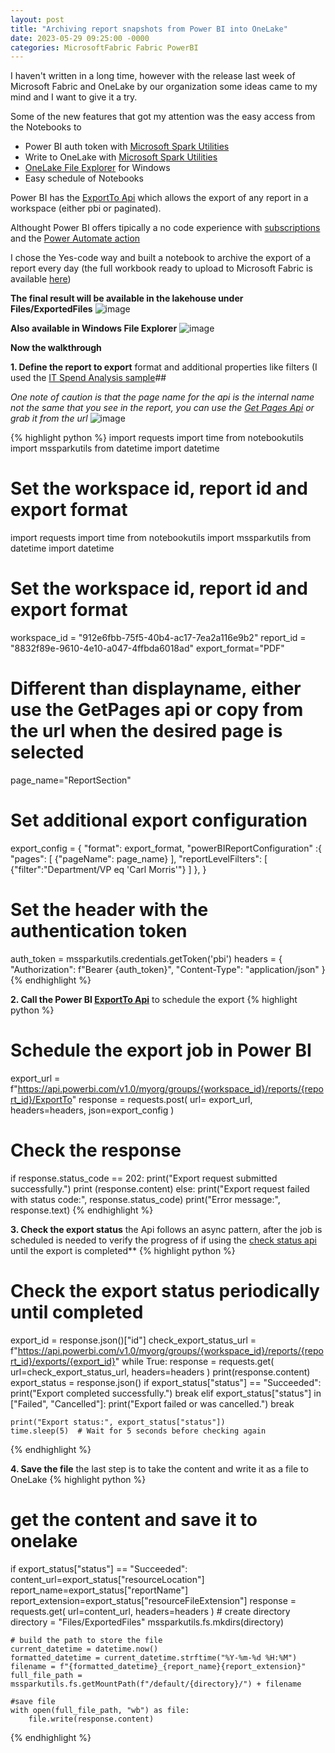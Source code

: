 ```yaml
---
layout: post
title: "Archiving report snapshots from Power BI into OneLake"
date: 2023-05-29 09:25:00 -0000
categories: MicrosoftFabric Fabric PowerBI
---
```


I haven't written in a long time, however with the release last week of Microsoft Fabric and OneLake by our organization some ideas came to my mind and I want to give it a try.

Some of the new features that got my attention was the easy access from the Notebooks to
- Power BI auth token with [Microsoft Spark Utilities](https://learn.microsoft.com/en-us/azure/synapse-analytics/spark/microsoft-spark-utilities?pivots=programming-language-python)
- Write to OneLake with [Microsoft Spark Utilities](https://learn.microsoft.com/en-us/azure/synapse-analytics/spark/microsoft-spark-utilities?pivots=programming-language-python)
- [OneLake File Explorer](https://learn.microsoft.com/en-us/fabric/onelake/onelake-file-explorer) for Windows 
- Easy schedule of Notebooks 

Power BI has the [ExportTo Api](https://learn.microsoft.com/en-us/rest/api/power-bi/reports/export-to-file-in-group) which allows the export of any report in a workspace (either pbi or paginated).

Althought Power BI offers tipically a no code experience with [subscriptions](https://learn.microsoft.com/en-us/power-bi/collaborate-share/end-user-subscribe?tabs=creator) and the [Power Automate action](https://learn.microsoft.com/en-us/power-bi/collaborate-share/service-automate-power-bi-report-export)

I chose the Yes-code way and built a notebook to archive the export of a report every day (the full workbook ready to upload to Microsoft Fabric is available [here](https://github.com/jtarquino/jtarquino.github.io/blob/master/samples/ExportBlogPost.ipynb))

**The final result will be available in the lakehouse under Files/ExportedFiles**
![image](https://github.com/jtarquino/jtarquino.github.io/assets/8054158/283cf739-94a6-4139-89d8-5c58096816ab)

**Also available in Windows File Explorer**
![image](https://github.com/jtarquino/jtarquino.github.io/assets/8054158/bd1e5b72-0c25-4920-9a85-998da180db80)

**Now the walkthrough**

**1. Define the report to export** format and additional properties like filters (I used the [IT Spend Analysis sample](https://learn.microsoft.com/en-us/power-bi/create-reports/sample-it-spend)##

*One note of caution is that the page name for the api is the internal name not the same that you see in the report, you can use the [Get Pages Api](https://learn.microsoft.com/en-us/rest/api/power-bi/reports/get-page-in-group) or grab it from the url* ![image](https://github.com/jtarquino/jtarquino.github.io/assets/8054158/62878080-ff2f-4d46-9f6b-61fcb8c4747b)

 
{% highlight python %}
import requests
import time
from notebookutils import mssparkutils
from datetime import datetime

# Set the workspace id, report id and export format

import requests
import time
from notebookutils import mssparkutils
from datetime import datetime

# Set the workspace id, report id and export format
workspace_id = "912e6fbb-75f5-40b4-ac17-7ea2a116e9b2"
report_id = "8832f89e-9610-4e10-a047-4ffbda6018ad"
export_format="PDF"

# Different than displayname, either use the GetPages api or copy from the url when the desired page is selected
page_name="ReportSection"

# Set additional export configuration
export_config = {
    "format": export_format,
    "powerBIReportConfiguration" :{
        "pages": [
            {"pageName": page_name}
        ],
        "reportLevelFilters": [
            {"filter":"Department/VP eq 'Carl Morris'"}
        ]
    },
}

# Set the header with the authentication token
auth_token = mssparkutils.credentials.getToken('pbi')
headers = {
    "Authorization": f"Bearer {auth_token}",
    "Content-Type": "application/json"
}
{% endhighlight %}

**2. Call the Power BI [ExportTo Api](https://learn.microsoft.com/en-us/rest/api/power-bi/reports/export-to-file-in-group)** to schedule the export
{% highlight python %}
# Schedule the export job in Power BI
export_url = f"https://api.powerbi.com/v1.0/myorg/groups/{workspace_id}/reports/{report_id}/ExportTo"
response = requests.post(
    url= export_url,
    headers=headers,
    json=export_config
)

# Check the response
if response.status_code == 202:
    print("Export request submitted successfully.")
    print (response.content)
else:
    print("Export request failed with status code:", response.status_code)
    print("Error message:", response.text)
{% endhighlight %}

**3. Check the export status** the Api follows an async pattern, after the job is scheduled is needed to verify the progress of if using the [check status api](https://learn.microsoft.com/en-us/rest/api/power-bi/reports/get-export-to-file-status) until the export is completed**
{% highlight python %}
# Check the export status periodically until completed
export_id =  response.json()["id"]
check_export_status_url = f"https://api.powerbi.com/v1.0/myorg/groups/{workspace_id}/reports/{report_id}/exports/{export_id}"
while True:
    response = requests.get(
        url=check_export_status_url,
        headers=headers
    )
    print(response.content)
    export_status = response.json()
    if export_status["status"] == "Succeeded":
        print("Export completed successfully.")
        break
    elif export_status["status"] in ["Failed", "Cancelled"]:
        print("Export failed or was cancelled.")
        break

    print("Export status:", export_status["status"])
    time.sleep(5)  # Wait for 5 seconds before checking again
{% endhighlight %}

**4. Save the file** the last step is to take the content and write it as a file to OneLake
{% highlight python %}
# get the content and save it to onelake
if export_status["status"] == "Succeeded":
    content_url=export_status["resourceLocation"]
    report_name=export_status["reportName"]
    report_extension=export_status["resourceFileExtension"]
    response = requests.get(
            url=content_url,
            headers=headers
        )
    # create directory
    directory = "Files/ExportedFiles"
    mssparkutils.fs.mkdirs(directory) 

    # build the path to store the file
    current_datetime = datetime.now()
    formatted_datetime = current_datetime.strftime("%Y-%m-%d %H:%M")
    filename = f"{formatted_datetime}_{report_name}{report_extension}"
    full_file_path = mssparkutils.fs.getMountPath(f"/default/{directory}/") + filename

    #save file
    with open(full_file_path, "wb") as file:
        file.write(response.content)
{% endhighlight %}
